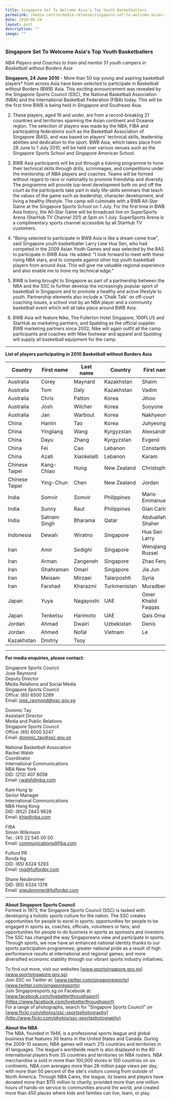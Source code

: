 ```yaml
---
title: Singapore Set To Welcome Asia's Top Youth Basketballers
permalink: /media-centre/media-release/singapore-set-to-welcome-asias-top-youth-basketballers/
date: 2010-06-24
layout: post
description: ""
image: ""
---
```

### **Singapore Set To Welcome Asia's Top Youth Basketballers**

_NBA Players and Coaches to train and mentor 51 youth campers in Basketball without Borders Asia_

**Singapore, 24 June 2010** - More than 50 top young and aspiring basketball players* from across Asia have been selected to participate in Basketball without Borders (BWB) Asia. This exciting announcement was revealed by the Singapore Sports Council (SSC), the National Basketball Association (NBA) and the International Basketball Federation (FIBA) today. This will be the first time BWB is being held in Singapore and Southeast Asia.

2. These players, aged 19 and under, are from a record-breaking 21 countries and territories spanning the Asian continent and Oceania region. The selection of players was made by the NBA, FIBA and participating federations such as the Basketball Association of Singapore (BAS), and was based on players' technical skills, leadership abilities and dedication to the sport. BWB Asia, which takes place from 28 June to 1 July 2010, will be held over various venues such as the Singapore Sports School and Singapore American School.

3. BWB Asia participants will be put through a training programme to hone their technical skills through drills, scrimmages, and competitions under the mentorship of NBA players and coaches. Teams will be formed without regard to race or nationality to promote friendship and diversity. The programme will provide top-level development both on and off the court as the participants take part in daily life-skills seminars that teach the values of the game such as leadership, character development, and living a healthy lifestyle. The camp will culminate with a BWB All-Star Game at the Singapore Sports School on 1 July. For the first time in BWB Asia history, the All-Star Game will be broadcast live on SuperSports Arena (StarHub TV Channel 201) at 5pm on 1 July. SuperSports Arena is a complimentary sports channel accessible by all StarHub TV customers.

4. "Being selected to participate in BWB Asia is like a dream come true", said Singapore youth basketballer Larry Liew Hua Sen, who had competed in the 2009 Asian Youth Games and was selected by the BAS to participate in BWB Asia. He added: "I look forward to meet with these rising NBA stars, and to compete against other top youth basketball players from around Asia. This will give me valuable regional experience and also enable me to hone my technical edge."

5. BWB is being brought to Singapore as part of a partnership between the NBA and the SSC to further develop the increasingly popular sport of basketball in Singapore and to promote a healthy and active lifestyle to youth. Partnership elements also include a 'Chalk Talk' on off-court coaching issues, a school visit by an NBA player and a community basketball event which will all take place around BWB Asia.

6. BWB Asia will feature Nike, The Fullerton Hotel Singapore, 100PLUS and StarHub as marketing partners, and Spalding as the official supplier. BWB marketing partners since 2002, Nike will again outfit all the camp participants and coaches with Nike footwear and apparel and Spalding will supply all basketball equipment for the camp.

---

**List of players participating in 2010 Basketball without Borders Asia**<br>

| Country | First name | Last name | Country | First name | Last name |
| -------- | -------- | -------- |-------- | -------- | -------- |
| Australia | Corey | Maynard |  Kazakhstan | Shaim | Kuanov |
| Australia |Tom | Daly | Kazakhstan | Vadim | Chsherbak |
| Australia |Chris | Patton | Korea | Jihoo | Kim |
| Australia | Josh | Wilcher | Korea | Sooyone | Bae |
| Australia | Jan | Warbout | Korea | Nakhyeon | Kim |
|China | Hanlin | Tao | Korea | Juhyeong | Lee |
| China | Yingliang | Wang | Kyrgyzstan | Alexsandr | Adeikin |
| China | Dayu | Zhang | Kyrgyzstan | Evgenii | Pekhov |
| China | Fei | Cao | Lebanon | Constantin | Kodsi |
| China | Azati | Xiaokelaiti | Lebanon | Karam | Mechref |
| Chinese Taipei | Kang-Chiao | Hung | New Zealand | Christopher | Duthie |
| Chinese Taipei | Ying-Chun | Chen | New Zealand | Jordan | Ngatai |
| India | Somvir | Somvir | Philippines | Mario Emmanuel |Bonleon |
| India | Sunny | Raut | Philippines | Gian Carlo |Go |
| India | Satnam Singh | Bharama | Qatar |Abduallah Shaher |Matalkeh |
| Indonesia | Dewah | Wiratno | Singapore |Hua Sen Larry |Liew |
| Iran | Amir | Sedighi | Singapore | Wenqiang Russel |Low |
| Iran | Arman | Zangeneh | Singapore  |Zhao Feng |Ng |
| Iran | Ghahraman | Omari | Singapore | Jia Jun |Fong |
| Iran | Meisam |Mirzaei | Talarposhti | Syria | Mohammad | Otabachi |
| Iran | Farshad |Kharazmi | Turkmenistan |Muradberdy | Bazarbayev |
| Japan | Yuya |Nagayoshi | UAE | Omer Khalid Faqqas | Omar Al Ameri |
| Japan | Tenketsu | Harimoto | UAE | Qais Omar | Al Shabebi |
| Jordan | Ahmad | Dwairi | Uzbekistan | Denis | Timofeev |
| Jordan | Ahmed | Nofal | Vietnam |Le | Dat |
| Kazakhstan | Dmitriy | Tsoy |

---

**For media enquiries, please contact:**
<br>

Singapore Sports Council<br>
Jose Raymond<br>
Deputy Director<br>
Media Relations and Social Media<br>
Singapore Sports Council<br>
Office: (65) 6500 5289<br>Email: [jose_raymond@ssc.gov.sg](mailto:jose_raymond@ssc.gov.sg)

Dominic Tay<br>
Assistant Director<br>
Media and Public Relations<br>
Singapore Sports Council<br>
Office: (65) 6500 5247<br>
Email: [dominic_tay@ssc.gov.sg](mailto:dominic_tay@ssc.gov.sg)

National Basketball Association<br>
Rachel Walsh<br>
Coordinator<br>
International Communications<br>
NBA New York<br>
DID: (212) 407 8058<br>
Email: [rwalsh@nba.com](mailto:rwalsh@nba.com)

Kam Hung Ip<br>
Senior Manager<br>
International Communications<br>
NBA Hong Kong<br>
DID: (852) 2843 9628<br>
Email: [khip@nba.com](mailto:khip@nba.com)

FIBA<br>
Simon Wilkinson<br>
Tel.: (41) 22 545 00 00<br>
Email: [communications@fiba.com](mailto:communications@fiba.com)

Fulford PR<br>
Ronda Ng<br>
DID: (65) 6324 5293<br>
Email: [rng@fulfordpr.com](mailto:rng@fulfordpr.com)

Shane Neubronner<br>
DID: (65) 6324 1378<br>
Email: [sneubronner@fulfordpr.com](mailto:sneubronner@fulfordpr.com)

---

**About Singapore Sports Council**<br>
Formed in 1973, the Singapore Sports Council (SSC) is tasked with developing a holistic sports culture for the nation. The SSC creates opportunities for people to excel in sports; opportunities for people to be engaged in sports as, coaches, officials, volunteers or fans; and opportunities for people to do business in sports as sponsors and investors. The SSC has changed the way Singaporeans view and participate in sports. Through sports, we now have an enhanced national identity thanks to our sports participation programmes; greater national pride as a result of high performance results at international and regional games; and more diversified economic stability through our vibrant sports industry initiatives.

To find out more, visit our websites [www.sportsingapore.gov.sg](www.sportsingapore.gov.sg)<br>
Join SSC on Twitter at: [www.twitter.com/singaporesports](www.twitter.com/singaporesports)<br>
Join Singaporesports.sg on Facebook at: [www.facebook.com/livebetterthroughsport](https://www.facebook.com/livebetterthroughsport)<br>
For a range of photographs, search for "Singapore Sports Council" on [www.flickr.com/photos/ssc-sportsphotography](http://www.flickr.com/photos/ssc-sportsphotography)

**About the NBA**<br>
The NBA, founded in 1946, is a professional sports league and global business that features 30 teams in the United States and Canada. During the 2009-10 season, NBA games will reach 215 countries and territories in 41 languages. The league's worldwide reach is also displayed in the 80 international players from 35 countries and territories on NBA rosters. NBA merchandise is sold in more than 100,000 stores in 100 countries on six continents. NBA.com averages more than 26 million page views per day, with more than 50 percent of the site's visitors coming from outside of North America. Through NBA Cares, the league, its teams and players have donated more than $115 million to charity, provided more than one million hours of hands-on service to communities around the world, and created more than 450 places where kids and families can live, learn, or play.